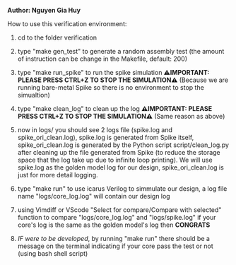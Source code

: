 **Author: Nguyen Gia Huy**

How to use this verification environment: 

1. cd to the folder verification

2. type "make gen_test" to generate a random assembly test (the amount of instruction can be change in the Makefile, default: 200)

3. type "make run_spike" to run the spike simulation ⚠️**IMPORTANT: PLEASE PRESS CTRL+Z TO STOP THE SIMULATION**⚠️
   (Because we are running bare-metal Spike so there is no environment to stop the simualtion)

4. type "make clean_log" to clean up the log ⚠️**IMPORTANT: PLEASE PRESS CTRL+Z TO STOP THE SIMULATION**⚠️
   (Same reason as above)

5. now in logs/ you should see 2 logs file (spike.log and spike_ori_clean.log), spike.log is generated from Spike itself,
   spike_ori_clean.log is generated by the Python script script/clean_log.py after cleaning up the file generated from Spike
   (to reduce the storage space that the log take up due to infinite loop printing).
   We will use spike.log as the golden model log for our design, spike_ori_clean.log is just for more detail logging.

6. type "make run" to use icarus Verilog to simmulate our design, a log file name "logs/core_log.log" will contain 
   our design log

7. using Vimdiff or VScode "Select for compare/Compare with selected" function to compare "logs/core_log.log" and "logs/spike.log"
   if your core's log is the same as the golden model's log then **CONGRATS**

8. _IF were to be developed_, by running "make run" there should be a message on the terminal indicating if your core pass the test or not (using bash shell script)
